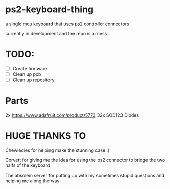 # ps2-keyboard-thing
a single mcu keyboard that uses ps2 controller connectors

currently in development and the repo is a mess


# TODO:
- [ ] Create firmware
- [ ] Clean up pcb
- [ ] Clean up repository

# Parts

2x https://www.adafruit.com/product/5773
32x SOD123 Diodes




# HUGE THANKS TO
Chewiedies for helping make the stunning case :)

Corvett for giving me the idea for using the ps2 connector to bridge the two halfs of the keyboard

The absolem server for putting up with my sometimes stupid questions and helping me along the way

